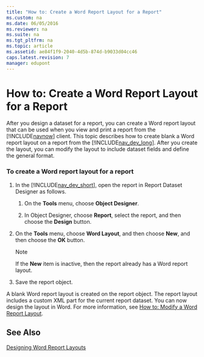 ```yaml
---
title: "How to: Create a Word Report Layout for a Report"
ms.custom: na
ms.date: 06/05/2016
ms.reviewer: na
ms.suite: na
ms.tgt_pltfrm: na
ms.topic: article
ms.assetid: ae84f1f9-2040-4d5b-874d-b9033d04cc46
caps.latest.revision: 7
manager: edupont
---
```

# How to: Create a Word Report Layout for a Report
After you design a dataset for a report, you can create a Word report layout that can be used when you view and print a report from the [!INCLUDE[navnow](includes/navnow_md.md)] client. This topic describes how to create blank a Word report layout on a report from the [!INCLUDE[nav_dev_long](includes/nav_dev_long_md.md)]. After you create the layout, you can modify the layout to include dataset fields and define the general format.  
  
### To create a Word report layout for a report  
  
1.  In the [!INCLUDE[nav_dev_short](includes/nav_dev_short_md.md)], open the report in Report Dataset Designer as follows.  
  
    1.  On the **Tools** menu, choose **Object Designer**.  
  
    2.  In Object Designer, choose **Report**, select the report, and then choose the **Design** button.  
  
2.  On the **Tools** menu, choose **Word Layout**, and then choose **New**, and then choose the **OK** button.  
  
    > [!NOTE]  
    >  If the **New** item is inactive, then the report already has a Word report layout.  
  
3.  Save the report object.  
  
 A blank Word report layout is created on the report object. The report layout includes a custom XML part for the current report dataset. You can now design the layout in Word. For more information, see [How to: Modify a Word Report Layout](../Topic/How%20to:%20Modify%20a%20Word%20Report%20Layout.md).  
  
## See Also  
 [Designing Word Report Layouts](Designing-Word-Report-Layouts.md)